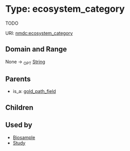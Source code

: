 
# Type: ecosystem_category


TODO

URI: [nmdc:ecosystem_category](https://microbiomedata/meta/ecosystem_category)


## Domain and Range

None ->  <sub>OPT</sub> [String](types/String.md)

## Parents

 *  is_a: [gold_path_field](gold_path_field.md)

## Children


## Used by

 * [Biosample](Biosample.md)
 * [Study](Study.md)
